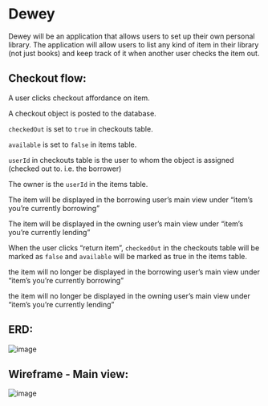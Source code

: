 # Dewey

Dewey will be an application that allows users to set up their own personal library.  The application will allow users to list any kind of item in their library (not just books) and keep track of it when another user checks the item out.

## Checkout flow:

A user clicks checkout affordance on item. 


A checkout object is posted to the database.


```checkedOut``` is set to ```true``` in checkouts table.


```available``` is set to ```false``` in items table.


```userId``` in checkouts table is the user to whom the object is assigned (checked out to. i.e. the borrower)


The owner is the ```userId``` in the items table.

The item will be displayed in the borrowing user’s main view under “item’s you’re currently borrowing”


The item will be displayed in the owning user’s main view under “item’s you’re currently lending”


When the user clicks “return item”, ```checkedOut``` in the checkouts table will be marked as ```false``` and ```available``` will be marked as true in the items table.


the item will no longer be displayed in the borrowing user’s main view under “item’s you’re currently borrowing”


the item will no longer be displayed in the owning user’s main view under “item’s you’re currently lending”



## ERD:

![image](https://user-images.githubusercontent.com/61983527/88423752-e5692480-cdb1-11ea-86b1-d8de7c9d6736.png)


## Wireframe - Main view:

![image](https://user-images.githubusercontent.com/61983527/88423773-f154e680-cdb1-11ea-89df-2a83aa0390f2.png)
